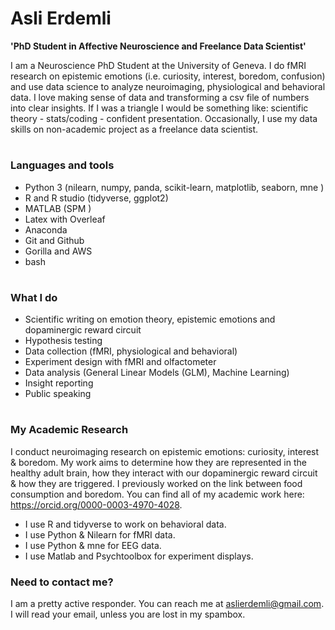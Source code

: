 # Asli Erdemli

**'PhD Student in Affective Neuroscience and Freelance Data Scientist'**

I am a Neuroscience PhD Student at the University of Geneva. I do fMRI research on epistemic emotions (i.e. curiosity, interest, boredom, confusion) and use data science to analyze neuroimaging, physiological and behavioral data. I love making sense of data and transforming a csv file of numbers into clear insights. If I was a triangle I would be something like: scientific theory  - stats/coding - confident presentation.
Occasionally, I use my data skills on non-academic project as a freelance data scientist. 
#
### Languages and tools
- Python 3 (nilearn, numpy, panda, scikit-learn, matplotlib, seaborn, mne  )
- R and R studio (tidyverse, ggplot2)
- MATLAB (SPM )
- Latex with Overleaf
- Anaconda 
- Git and Github 
- Gorilla and AWS
- bash 
#
### What I do
- Scientific writing on emotion theory, epistemic emotions and dopaminergic reward circuit
- Hypothesis testing
- Data collection (fMRI, physiological and behavioral)
- Experiment design with fMRI and olfactometer
- Data analysis (General Linear Models (GLM), Machine Learning)
- Insight reporting
- Public speaking
#
### My Academic Research
I conduct neuroimaging research on epistemic emotions: curiosity, interest & boredom. My work aims to determine how they are represented in the healthy adult brain, how they interact with our dopaminergic reward circuit & how they are triggered. I previously worked on the link between food consumption and boredom. You can find all of my academic work here: https://orcid.org/0000-0003-4970-4028. 
- I use R and tidyverse to work on behavioral data. 
- I use Python & Nilearn for fMRI data. 
- I use Python & mne for EEG data. 
- I use Matlab and Psychtoolbox for experiment displays. 

### Need to contact me? 
I am a pretty active responder. You can reach me at aslierdemli@gmail.com. I will read your email, unless you are lost in my spambox. 
<!---
AsliErdemli/AsliErdemli is a ✨ special ✨ repository because its `README.md` (this file) appears on your GitHub profile.
You can click the Preview link to take a look at your changes.
--->

